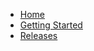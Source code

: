 * [Home](/)
* [Getting Started](/getting_started.md "Getting Started [TerminalUI]")
* [Releases](https://git.foxhollow.cc/hairlesshobo/LibSMB2Sharp/releases)